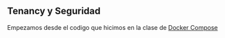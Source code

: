 ## Tenancy y Seguridad

Empezamos desde el codigo que hicimos en la clase de [Docker Compose](../docker_compose)
